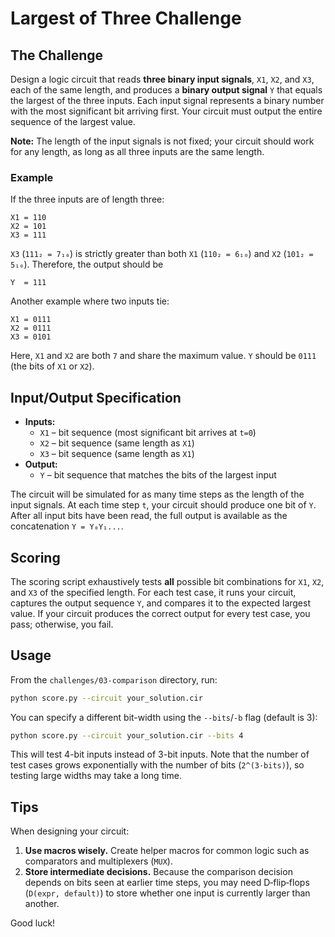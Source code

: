 # Largest of Three Challenge

## The Challenge

Design a logic circuit that reads **three binary input signals**, `X1`, `X2`, and `X3`, each of the same length, and produces a **binary output signal** `Y` that equals the largest of the three inputs. Each input signal represents a binary number with the most significant bit arriving first. Your circuit must output the entire sequence of the largest value.

**Note:** The length of the input signals is not fixed; your circuit should work for any length, as long as all three inputs are the same length.

### Example

If the three inputs are of length three:

```
X1 = 110
X2 = 101
X3 = 111
```

`X3` (`111₂ = 7₁₀`) is strictly greater than both `X1` (`110₂ = 6₁₀`) and `X2` (`101₂ = 5₁₀`). Therefore, the output should be

```
Y  = 111
```

Another example where two inputs tie:

```
X1 = 0111
X2 = 0111
X3 = 0101
```

Here, `X1` and `X2` are both `7` and share the maximum value. `Y` should be `0111` (the bits of `X1` or `X2`).

## Input/Output Specification

- **Inputs:**
  - `X1` – bit sequence (most significant bit arrives at `t=0`)
  - `X2` – bit sequence (same length as `X1`)
  - `X3` – bit sequence (same length as `X1`)
- **Output:**
  - `Y` – bit sequence that matches the bits of the largest input

The circuit will be simulated for as many time steps as the length of the input signals. At each time step `t`, your circuit should produce one bit of `Y`. After all input bits have been read, the full output is available as the concatenation `Y = Y₀Y₁...`.

## Scoring

The scoring script exhaustively tests **all** possible bit combinations for `X1`, `X2`, and `X3` of the specified length. For each test case, it runs your circuit, captures the output sequence `Y`, and compares it to the expected largest value. If your circuit produces the correct output for every test case, you pass; otherwise, you fail.

## Usage

From the `challenges/03-comparison` directory, run:

```bash
python score.py --circuit your_solution.cir
```

You can specify a different bit-width using the `--bits`/`-b` flag (default is 3):

```bash
python score.py --circuit your_solution.cir --bits 4
```

This will test 4-bit inputs instead of 3-bit inputs. Note that the number of test cases grows exponentially with the number of bits (`2^(3·bits)`), so testing large widths may take a long time.

## Tips

When designing your circuit:

1. **Use macros wisely.** Create helper macros for common logic such as comparators and multiplexers (`MUX`).
2. **Store intermediate decisions.** Because the comparison decision depends on bits seen at earlier time steps, you may need D‑flip‑flops (`D(expr, default)`) to store whether one input is currently larger than another.

Good luck!
